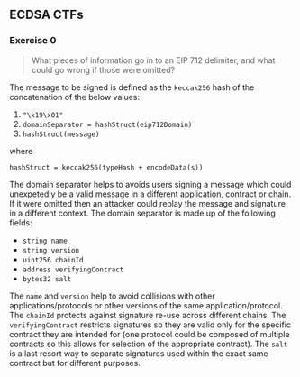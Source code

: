 ## ECDSA CTFs

### Exercise 0

> What pieces of information go in to an EIP 712 delimiter, and what could go wrong if those were omitted?

The message to be signed is defined as the `keccak256` hash of the concatenation of the below values:

1. `"\x19\x01"`
1. `domainSeparator = hashStruct(eip712Domain)`
1. `hashStruct(message)`

where

`hashStruct = keccak256(typeHash + encodeData(s))`

The domain separator helps to avoids users signing a message which could unexpetedly be a valid message in a
different application, contract or chain. If it were omitted then an attacker could replay the message and signature
in a different context. The domain separator is made up of the following fields:

- `string name`
- `string version`
- `uint256 chainId`
- `address verifyingContract`
- `bytes32 salt`

The `name` and `version` help to avoid collisions with other applications/protocols or other versions of the same
application/protocol. The `chainId` protects against signature re-use across different chains. The `verifyingContract`
restricts signatures so they are valid only for the specific contract they are intended for (one protocol could be
composed of multiple contracts so this allows for selection of the appropriate contract). The `salt` is a last
resort way to separate signatures used within the exact same contract but for different purposes.
